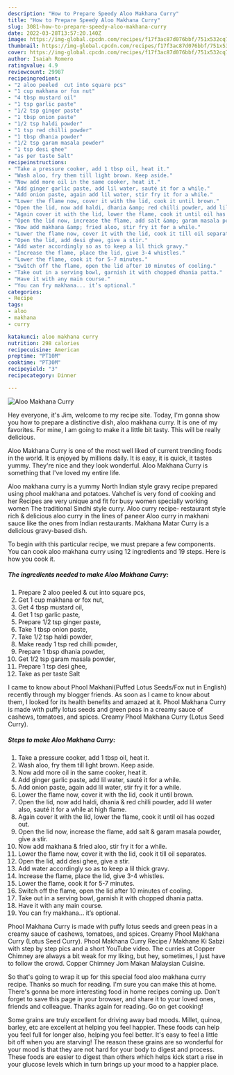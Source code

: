```yaml
---
description: "How to Prepare Speedy Aloo Makhana Curry"
title: "How to Prepare Speedy Aloo Makhana Curry"
slug: 3081-how-to-prepare-speedy-aloo-makhana-curry
date: 2022-03-28T13:57:20.140Z
image: https://img-global.cpcdn.com/recipes/f17f3ac87d076bbf/751x532cq70/aloo-makhana-curry-recipe-main-photo.jpg
thumbnail: https://img-global.cpcdn.com/recipes/f17f3ac87d076bbf/751x532cq70/aloo-makhana-curry-recipe-main-photo.jpg
cover: https://img-global.cpcdn.com/recipes/f17f3ac87d076bbf/751x532cq70/aloo-makhana-curry-recipe-main-photo.jpg
author: Isaiah Romero
ratingvalue: 4.9
reviewcount: 29987
recipeingredient:
- "2 aloo peeled  cut into square pcs"
- "1 cup makhana or fox nut"
- "4 tbsp mustard oil"
- "1 tsp garlic paste"
- "1/2 tsp ginger paste"
- "1 tbsp onion paste"
- "1/2 tsp haldi powder"
- "1 tsp red chilli powder"
- "1 tbsp dhania powder"
- "1/2 tsp garam masala powder"
- "1 tsp desi ghee"
- "as per taste Salt"
recipeinstructions:
- "Take a pressure cooker, add 1 tbsp oil, heat it."
- "Wash aloo, fry them till light brown. Keep aside."
- "Now add more oil in the same cooker, heat it."
- "Add ginger garlic paste, add lil water, sauté it for a while."
- "Add onion paste, again add lil water, stir fry it for a while."
- "Lower the flame now, cover it with the lid, cook it until brown."
- "Open the lid, now add haldi, dhania &amp; red chilli powder, add lil water also, sauté it for a while at high flame."
- "Again cover it with the lid, lower the flame, cook it until oil has oozed out."
- "Open the lid now, increase the flame, add salt &amp; garam masala powder, give a stir."
- "Now add makhana &amp; fried aloo, stir fry it for a while."
- "Lower the flame now, cover it with the lid, cook it till oil separates."
- "Open the lid, add desi ghee, give a stir."
- "Add water accordingly so as to keep a lil thick gravy."
- "Increase the flame, place the lid, give 3-4 whistles."
- "Lower the flame, cook it for 5-7 minutes."
- "Switch off the flame, open the lid after 10 minutes of cooling."
- "Take out in a serving bowl, garnish it with chopped dhania patta."
- "Have it with any main course."
- "You can fry makhana... it’s optional."
categories:
- Recipe
tags:
- aloo
- makhana
- curry

katakunci: aloo makhana curry 
nutrition: 298 calories
recipecuisine: American
preptime: "PT10M"
cooktime: "PT30M"
recipeyield: "3"
recipecategory: Dinner

---
```



![Aloo Makhana Curry](https://img-global.cpcdn.com/recipes/f17f3ac87d076bbf/751x532cq70/aloo-makhana-curry-recipe-main-photo.jpg)

Hey everyone, it's Jim, welcome to my recipe site. Today, I'm gonna show you how to prepare a distinctive dish, aloo makhana curry. It is one of my favorites. For mine, I am going to make it a little bit tasty. This will be really delicious.

Aloo Makhana Curry is one of the most well liked of current trending foods in the world. It is enjoyed by millions daily. It is easy, it is quick, it tastes yummy. They're nice and they look wonderful. Aloo Makhana Curry is something that I've loved my entire life.

Aloo makhana curry is a yummy North Indian style gravy recipe prepared using phool makhana and potatoes. Vahchef is very fond of cooking and her Recipes are very unique and fit for busy women specially working women The traditional Sindhi style curry. Aloo curry recipe- restaurant style rich &amp; delicious aloo curry in the lines of paneer Aloo curry in makhani sauce like the ones from Indian restaurants. Makhana Matar Curry is a delicious gravy-based dish.


To begin with this particular recipe, we must prepare a few components. You can cook aloo makhana curry using 12 ingredients and 19 steps. Here is how you cook it.

<!--inarticleads1-->

##### The ingredients needed to make Aloo Makhana Curry:

1. Prepare 2 aloo peeled &amp; cut into square pcs,
1. Get 1 cup makhana or fox nut,
1. Get 4 tbsp mustard oil,
1. Get 1 tsp garlic paste,
1. Prepare 1/2 tsp ginger paste,
1. Take 1 tbsp onion paste,
1. Take 1/2 tsp haldi powder,
1. Make ready 1 tsp red chilli powder,
1. Prepare 1 tbsp dhania powder,
1. Get 1/2 tsp garam masala powder,
1. Prepare 1 tsp desi ghee,
1. Take as per taste Salt


I came to know about Phool Makhani(Puffed Lotus Seeds/Fox nut in English) recently through my blogger friends. As soon as I came to know about them, I looked for its health benefits and amazed at it. Phool Makhana Curry is made with puffy lotus seeds and green peas in a creamy sauce of cashews, tomatoes, and spices. Creamy Phool Makhana Curry (Lotus Seed Curry). 

<!--inarticleads2-->

##### Steps to make Aloo Makhana Curry:

1. Take a pressure cooker, add 1 tbsp oil, heat it.
1. Wash aloo, fry them till light brown. Keep aside.
1. Now add more oil in the same cooker, heat it.
1. Add ginger garlic paste, add lil water, sauté it for a while.
1. Add onion paste, again add lil water, stir fry it for a while.
1. Lower the flame now, cover it with the lid, cook it until brown.
1. Open the lid, now add haldi, dhania &amp; red chilli powder, add lil water also, sauté it for a while at high flame.
1. Again cover it with the lid, lower the flame, cook it until oil has oozed out.
1. Open the lid now, increase the flame, add salt &amp; garam masala powder, give a stir.
1. Now add makhana &amp; fried aloo, stir fry it for a while.
1. Lower the flame now, cover it with the lid, cook it till oil separates.
1. Open the lid, add desi ghee, give a stir.
1. Add water accordingly so as to keep a lil thick gravy.
1. Increase the flame, place the lid, give 3-4 whistles.
1. Lower the flame, cook it for 5-7 minutes.
1. Switch off the flame, open the lid after 10 minutes of cooling.
1. Take out in a serving bowl, garnish it with chopped dhania patta.
1. Have it with any main course.
1. You can fry makhana... it’s optional.


Phool Makhana Curry is made with puffy lotus seeds and green peas in a creamy sauce of cashews, tomatoes, and spices. Creamy Phool Makhana Curry (Lotus Seed Curry). Phool Makhana Curry Recipe / Makhane Ki Sabzi with step by step pics and a short YouTube video. The curries at Copper Chimney are always a bit weak for my liking, but hey, sometimes, I just have to follow the crowd. Copper Chimney Jom Makan Malaysian Cuisine. 

So that's going to wrap it up for this special food aloo makhana curry recipe. Thanks so much for reading. I'm sure you can make this at home. There's gonna be more interesting food in home recipes coming up. Don't forget to save this page in your browser, and share it to your loved ones, friends and colleague. Thanks again for reading. Go on get cooking!

Some grains are truly excellent for driving away bad moods. Millet, quinoa, barley, etc are excellent at helping you feel happier. These foods can help you feel full for longer also, helping you feel better. It's easy to feel a little bit off when you are starving! The reason these grains are so wonderful for your mood is that they are not hard for your body to digest and process. These foods are easier to digest than others which helps kick start a rise in your glucose levels which in turn brings up your mood to a happier place.
